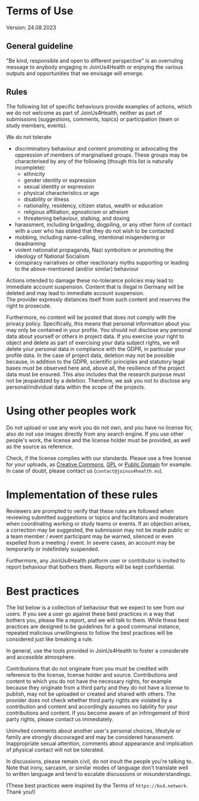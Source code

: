 # Terms of Use

Version: 24.08.2023

## General guideline
"Be kind, responsible and open to different perspective" is an overruling message to anybody engaging in JoinUs4Health or enjoying the various outputs and opportunities that we envisage will emerge.

## Rules
The following list of specific behaviours provide examples of actions, which we do not welcome as part of JoinUs4Health, neither as part of submissions (suggestions, comments, topics) or participation (team or study members, events).

We do not tolerate

- discriminatory behaviour and content promoting or advocating the oppression of members of marginalised groups. These groups may be characterised by any of the following (though this list is naturally incomplete):
    - ethnicity
    - gender identity or expression
    - sexual identity or expression
    - physical characteristics or age
    - disability or illness
    - nationality, residency, citizen status, wealth or education
    - religious affiliation, agnosticism or atheism
    - threatening behaviour, stalking, and doxing
- harassment, including brigading, dogpiling, or any other form of contact with a user who has stated that they do not wish to be contacted
- mobbing, including name-calling, intentional misgendering or deadnaming
- violent nationalist propaganda, Nazi symbolism or promoting the ideology of National Socialism
- conspiracy narratives or other reactionary myths supporting or leading to the above-mentioned (and/or similar) behaviour

Actions intended to damage these no-tolerance policies may lead to immediate account suspension.
Content that is illegal in Germany will be deleted and may lead to immediate account suspension.  
The provider expressly distances itself from such content and reserves the right to prosecute.

Furthermore, no content will be posted that does not comply with the privacy policy.
Specifically, this means that personal information about you may only be contained in your profile.
You should not disclose any personal data about yourself or others in project data.
If you exercise your right to object and delete as part of exercising your data subject rights, we will delete your personal data in compliance with the GDPR, in particular your profile data.
In the case of project data, deletion may not be possible because, in addition to the GDPR, scientific principles and statutory legal bases must be observed here and, above all, the resilience of the project data must be ensured.
This also includes that the research purpose must not be jeopardized by a deletion.
Therefore, we ask you not to disclose any personal/individual data within the scope of the projects.

# Using other peoples work
Do not upload or use any work you do not own, and you have no license for, also do not use images directly from any search engine.
If you use other people's work, the license and the license holder must be provided, as well as the source as reference.

Check, if the license complies with our standards.
Please use a free license for your uploads, as [Creative Commons](https://creativecommons.org/), [GPL](https://www.gnu.org/licenses/gpl.html) or [Public Domain](https://en.wikipedia.org/wiki/Public_domain) for example.
In case of doubt, please contact us (`contact@joinus4health.eu`).

# Implementation of these rules
Reviewers are prompted to verify that these rules are followed when reviewing submitted suggestions or topics and facilitators and moderators when coordinating working or study teams or events.
If an objection arises, a correction may be suggested, the submission may not be made public or a team member / event participant may be warned, silenced or even expelled from a meeting / event.
In severe cases, an account may be temporarily or indefinitely suspended.

Furthermore, any JoinUs4Health platform user or contributor is invited to report behaviour that bothers them.
Reports will be kept confidential.

# Best practices
The list below is a collection of behaviour that we expect to see from our users.
If you see a user go against these best practices in a way that bothers you, please file a report, and we will talk to them.
While these best practices are designed to be guidelines for a good communal instance, repeated malicious unwillingness to follow the best practices will be considered just like breaking a rule.

In general, use the tools provided in JoinUs4Health to foster a considerate and accessible atmosphere.

Contributions that do not originate from you must be credited with reference to the license, license holder and source.
Contributions and content to which you do not have the necessary rights, for example because they originate from a third party and they do not have a license to publish, may not be uploaded or created and shared with others.
The provider does not check whether third party rights are violated by a contribution and content and accordingly assumes no liability for your contributions and content.
If you become aware of an infringement of third party rights, please contact us immediately.

Uninvited comments about another user's personal choices, lifestyle or family are strongly discouraged and may be considered harassment.
Inappropriate sexual attention, comments about appearance and implication of physical contact will not be tolerated.

In discussions, please remain civil, do not insult the people you're talking to.
Note that irony, sarcasm, or similar modes of language don't translate well to written language and tend to escalate discussions or misunderstandings.

(These best practices were inspired by the Terms of `https://bsd.network`. Thank you!)
